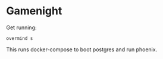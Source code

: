 # Gamenight

Get running:

```
overmind s
```

This runs docker-compose to boot postgres and run phoenix.
